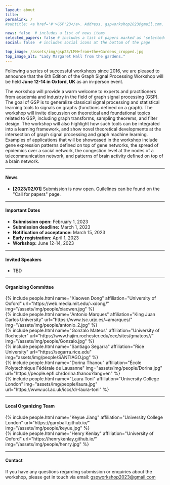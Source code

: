 ```yaml
---
layout: about
title: 
permalink: /
#subtitle: <a href='#'>GSP'23</a>. Address. gspworkshop2023@gmail.com. Moto. Etc.

news: false  # includes a list of news items
selected_papers: false # includes a list of papers marked as "selected={true}"
social: false  # includes social icons at the bottom of the page

top_image: /assets/img/gsp23/LMH+from+the+Gardens_cropped.jpg
top_image_alt: "Lady Margaret Hall from the gardens."
---
```


Following a series of successful workshops since 2016, we are pleased to announce that the 6th Edition of the Graph Signal Processing Workshop will be held **June 12-14 in Oxford, UK** as an in-person event.

The workshop will provide a warm welcome to experts and practitioners from academia and industry in the field of graph signal processing (GSP). The goal of GSP is to generalize classical signal processing and statistical learning tools to signals on graphs (functions defined on a graph). The workshop will invite discussion on theoretical and foundational topics related to GSP, including graph transforms, sampling theorems, and filter design. The workshop will also highlight how such tools can be integrated into a learning framework, and show novel theoretical developments at the intersection of graph signal processing and graph machine learning. Examples of applications that will be showcased in the workshop include gene expression patterns defined on top of gene networks, the spread of epidemics over a social network, the congestion level at the nodes of a telecommunication network, and patterns of brain activity defined on top of a brain network.

---
#### News
+ **[2023/02/01]** Submission is now open. Guilelines can be found on the "Call for papers" page.

---
#### Important Dates
+ **Submission open:** February 1, 2023
+ **Submission deadline:** March 1, 2023
+ **Notification of acceptance:** March 15, 2023
+ **Early registration:** April 1, 2023
+ **Workshop:** June 12-14, 2023

---
#### Invited Speakers
+ TBD

---
#### Organizing Committee
<!---
 + [Xiaowen Dong](https://web.media.mit.edu/~xdong/) (University of Oxford)
+ [Antonio Marques](https://www.tsc.urjc.es/~amarques/) (King Juan Carlos University)
+ [Gonzalo Mateos](https://www.hajim.rochester.edu/ece/sites/gmateos//) (University of Rochester)
+ [Santiago Segarra](https://segarra.rice.edu) (Rice University)
+ [Dorina Thanou](https://people.epfl.ch/dorina.thanou?lang=en) (École Polytechnique Fédérale de Lausanne)
+ [Laura Toni](https://www.ucl.ac.uk/iccs/dr-laura-toni) (University College London)
--->

<div class="row projects pt-1 pb-1">
      <div class="col-sm-4">
          {% include people.html name="Xiaowen Dong" affiliation="University of Oxford" url="https://web.media.mit.edu/~xdong/" img="/assets/img/people/xiaowen.jpg" %}
      </div>
      <div class="col-sm-4">
        {% include people.html name="Antonio Marques" affiliation="King Juan Carlos University" url="https://www.tsc.urjc.es/~amarques/" img="/assets/img/people/antonio_2.jpg" %}
      </div>
      <div class="col-sm-4">
        {% include people.html name="Gonzalo Mateos" affiliation="University of Rochester" url="https://www.hajim.rochester.edu/ece/sites/gmateos//" img="/assets/img/people/Gonzalo.jpg" %}
      </div>
      <div class="w-100"></div>
      <div class="col-sm-4">
          {% include people.html name="Santiago Segarra" affiliation="Rice University" url="https://segarra.rice.edu" img="assets/img/people/SANTIAGO.jpg" %}
      </div>
      <div class="col-sm-4">
        {% include people.html name="Dorina Thanou" affiliation="École Polytechnique Fédérale de Lausanne" img="assets/img/people/Dorina.jpg" url="https://people.epfl.ch/dorina.thanou?lang=en" %}
      </div>
      <div class="col-sm-4">
        {% include people.html name="Laura Toni" affiliation="University College London" img="assets/img/people/laura.jpg" url="https://www.ucl.ac.uk/iccs/dr-laura-toni" %}
      </div>
  </div>

---
#### Local Organizing Team
<!---
+ [Keyue Jiang](https://garyball.github.io/) (University College London)
+ [Henry Kenlay](https://henrykenlay.github.io/) (University of Oxford)
+ TBD
--->


<div class="row projects pt-1 pb-1">
      <div class="col-sm-4">
          {% include people.html name="Keyue Jiang" affiliation="University College London" url="https://garyball.github.io/" img="/assets/img/people/keyue.jpg" %}
      </div>
      <div class="col-sm-4">
        {% include people.html name="Henry Kenlay" affiliation="University of Oxford" url="https://henrykenlay.github.io/" img="/assets/img/people/henry.jpg" %}
      </div>
     
  </div>


---
#### Contact
If you have any questions regarding submission or enquiries about the workshop, please get in touch via email: [gspworkshop2023@gmail.com](mailto:gspworkshop2023@gmail.com)
<br/>
